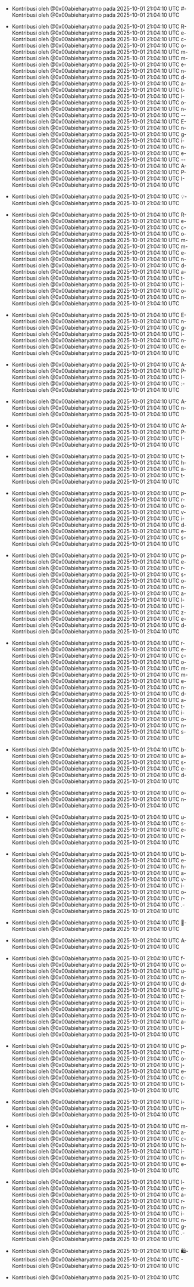 - Kontribusi oleh @0x00abieharyatmo pada 2025-10-01 21:04:10 UTC
#- Kontribusi oleh @0x00abieharyatmo pada 2025-10-01 21:04:10 UTC
 - Kontribusi oleh @0x00abieharyatmo pada 2025-10-01 21:04:10 UTC
R- Kontribusi oleh @0x00abieharyatmo pada 2025-10-01 21:04:10 UTC
e- Kontribusi oleh @0x00abieharyatmo pada 2025-10-01 21:04:10 UTC
c- Kontribusi oleh @0x00abieharyatmo pada 2025-10-01 21:04:10 UTC
o- Kontribusi oleh @0x00abieharyatmo pada 2025-10-01 21:04:10 UTC
m- Kontribusi oleh @0x00abieharyatmo pada 2025-10-01 21:04:10 UTC
m- Kontribusi oleh @0x00abieharyatmo pada 2025-10-01 21:04:10 UTC
e- Kontribusi oleh @0x00abieharyatmo pada 2025-10-01 21:04:10 UTC
n- Kontribusi oleh @0x00abieharyatmo pada 2025-10-01 21:04:10 UTC
d- Kontribusi oleh @0x00abieharyatmo pada 2025-10-01 21:04:10 UTC
a- Kontribusi oleh @0x00abieharyatmo pada 2025-10-01 21:04:10 UTC
t- Kontribusi oleh @0x00abieharyatmo pada 2025-10-01 21:04:10 UTC
i- Kontribusi oleh @0x00abieharyatmo pada 2025-10-01 21:04:10 UTC
o- Kontribusi oleh @0x00abieharyatmo pada 2025-10-01 21:04:10 UTC
n- Kontribusi oleh @0x00abieharyatmo pada 2025-10-01 21:04:10 UTC
-- Kontribusi oleh @0x00abieharyatmo pada 2025-10-01 21:04:10 UTC
E- Kontribusi oleh @0x00abieharyatmo pada 2025-10-01 21:04:10 UTC
n- Kontribusi oleh @0x00abieharyatmo pada 2025-10-01 21:04:10 UTC
g- Kontribusi oleh @0x00abieharyatmo pada 2025-10-01 21:04:10 UTC
i- Kontribusi oleh @0x00abieharyatmo pada 2025-10-01 21:04:10 UTC
n- Kontribusi oleh @0x00abieharyatmo pada 2025-10-01 21:04:10 UTC
e- Kontribusi oleh @0x00abieharyatmo pada 2025-10-01 21:04:10 UTC
-- Kontribusi oleh @0x00abieharyatmo pada 2025-10-01 21:04:10 UTC
A- Kontribusi oleh @0x00abieharyatmo pada 2025-10-01 21:04:10 UTC
P- Kontribusi oleh @0x00abieharyatmo pada 2025-10-01 21:04:10 UTC
I- Kontribusi oleh @0x00abieharyatmo pada 2025-10-01 21:04:10 UTC

- Kontribusi oleh @0x00abieharyatmo pada 2025-10-01 21:04:10 UTC
💡- Kontribusi oleh @0x00abieharyatmo pada 2025-10-01 21:04:10 UTC
 - Kontribusi oleh @0x00abieharyatmo pada 2025-10-01 21:04:10 UTC
R- Kontribusi oleh @0x00abieharyatmo pada 2025-10-01 21:04:10 UTC
e- Kontribusi oleh @0x00abieharyatmo pada 2025-10-01 21:04:10 UTC
c- Kontribusi oleh @0x00abieharyatmo pada 2025-10-01 21:04:10 UTC
o- Kontribusi oleh @0x00abieharyatmo pada 2025-10-01 21:04:10 UTC
m- Kontribusi oleh @0x00abieharyatmo pada 2025-10-01 21:04:10 UTC
m- Kontribusi oleh @0x00abieharyatmo pada 2025-10-01 21:04:10 UTC
e- Kontribusi oleh @0x00abieharyatmo pada 2025-10-01 21:04:10 UTC
n- Kontribusi oleh @0x00abieharyatmo pada 2025-10-01 21:04:10 UTC
d- Kontribusi oleh @0x00abieharyatmo pada 2025-10-01 21:04:10 UTC
a- Kontribusi oleh @0x00abieharyatmo pada 2025-10-01 21:04:10 UTC
t- Kontribusi oleh @0x00abieharyatmo pada 2025-10-01 21:04:10 UTC
i- Kontribusi oleh @0x00abieharyatmo pada 2025-10-01 21:04:10 UTC
o- Kontribusi oleh @0x00abieharyatmo pada 2025-10-01 21:04:10 UTC
n- Kontribusi oleh @0x00abieharyatmo pada 2025-10-01 21:04:10 UTC
 - Kontribusi oleh @0x00abieharyatmo pada 2025-10-01 21:04:10 UTC
E- Kontribusi oleh @0x00abieharyatmo pada 2025-10-01 21:04:10 UTC
n- Kontribusi oleh @0x00abieharyatmo pada 2025-10-01 21:04:10 UTC
g- Kontribusi oleh @0x00abieharyatmo pada 2025-10-01 21:04:10 UTC
i- Kontribusi oleh @0x00abieharyatmo pada 2025-10-01 21:04:10 UTC
n- Kontribusi oleh @0x00abieharyatmo pada 2025-10-01 21:04:10 UTC
e- Kontribusi oleh @0x00abieharyatmo pada 2025-10-01 21:04:10 UTC
 - Kontribusi oleh @0x00abieharyatmo pada 2025-10-01 21:04:10 UTC
A- Kontribusi oleh @0x00abieharyatmo pada 2025-10-01 21:04:10 UTC
P- Kontribusi oleh @0x00abieharyatmo pada 2025-10-01 21:04:10 UTC
I- Kontribusi oleh @0x00abieharyatmo pada 2025-10-01 21:04:10 UTC
:- Kontribusi oleh @0x00abieharyatmo pada 2025-10-01 21:04:10 UTC
 - Kontribusi oleh @0x00abieharyatmo pada 2025-10-01 21:04:10 UTC
A- Kontribusi oleh @0x00abieharyatmo pada 2025-10-01 21:04:10 UTC
n- Kontribusi oleh @0x00abieharyatmo pada 2025-10-01 21:04:10 UTC
 - Kontribusi oleh @0x00abieharyatmo pada 2025-10-01 21:04:10 UTC
A- Kontribusi oleh @0x00abieharyatmo pada 2025-10-01 21:04:10 UTC
P- Kontribusi oleh @0x00abieharyatmo pada 2025-10-01 21:04:10 UTC
I- Kontribusi oleh @0x00abieharyatmo pada 2025-10-01 21:04:10 UTC
 - Kontribusi oleh @0x00abieharyatmo pada 2025-10-01 21:04:10 UTC
t- Kontribusi oleh @0x00abieharyatmo pada 2025-10-01 21:04:10 UTC
h- Kontribusi oleh @0x00abieharyatmo pada 2025-10-01 21:04:10 UTC
a- Kontribusi oleh @0x00abieharyatmo pada 2025-10-01 21:04:10 UTC
t- Kontribusi oleh @0x00abieharyatmo pada 2025-10-01 21:04:10 UTC
 - Kontribusi oleh @0x00abieharyatmo pada 2025-10-01 21:04:10 UTC
p- Kontribusi oleh @0x00abieharyatmo pada 2025-10-01 21:04:10 UTC
r- Kontribusi oleh @0x00abieharyatmo pada 2025-10-01 21:04:10 UTC
o- Kontribusi oleh @0x00abieharyatmo pada 2025-10-01 21:04:10 UTC
v- Kontribusi oleh @0x00abieharyatmo pada 2025-10-01 21:04:10 UTC
i- Kontribusi oleh @0x00abieharyatmo pada 2025-10-01 21:04:10 UTC
d- Kontribusi oleh @0x00abieharyatmo pada 2025-10-01 21:04:10 UTC
e- Kontribusi oleh @0x00abieharyatmo pada 2025-10-01 21:04:10 UTC
s- Kontribusi oleh @0x00abieharyatmo pada 2025-10-01 21:04:10 UTC
 - Kontribusi oleh @0x00abieharyatmo pada 2025-10-01 21:04:10 UTC
p- Kontribusi oleh @0x00abieharyatmo pada 2025-10-01 21:04:10 UTC
e- Kontribusi oleh @0x00abieharyatmo pada 2025-10-01 21:04:10 UTC
r- Kontribusi oleh @0x00abieharyatmo pada 2025-10-01 21:04:10 UTC
s- Kontribusi oleh @0x00abieharyatmo pada 2025-10-01 21:04:10 UTC
o- Kontribusi oleh @0x00abieharyatmo pada 2025-10-01 21:04:10 UTC
n- Kontribusi oleh @0x00abieharyatmo pada 2025-10-01 21:04:10 UTC
a- Kontribusi oleh @0x00abieharyatmo pada 2025-10-01 21:04:10 UTC
l- Kontribusi oleh @0x00abieharyatmo pada 2025-10-01 21:04:10 UTC
i- Kontribusi oleh @0x00abieharyatmo pada 2025-10-01 21:04:10 UTC
z- Kontribusi oleh @0x00abieharyatmo pada 2025-10-01 21:04:10 UTC
e- Kontribusi oleh @0x00abieharyatmo pada 2025-10-01 21:04:10 UTC
d- Kontribusi oleh @0x00abieharyatmo pada 2025-10-01 21:04:10 UTC
 - Kontribusi oleh @0x00abieharyatmo pada 2025-10-01 21:04:10 UTC
r- Kontribusi oleh @0x00abieharyatmo pada 2025-10-01 21:04:10 UTC
e- Kontribusi oleh @0x00abieharyatmo pada 2025-10-01 21:04:10 UTC
c- Kontribusi oleh @0x00abieharyatmo pada 2025-10-01 21:04:10 UTC
o- Kontribusi oleh @0x00abieharyatmo pada 2025-10-01 21:04:10 UTC
m- Kontribusi oleh @0x00abieharyatmo pada 2025-10-01 21:04:10 UTC
m- Kontribusi oleh @0x00abieharyatmo pada 2025-10-01 21:04:10 UTC
e- Kontribusi oleh @0x00abieharyatmo pada 2025-10-01 21:04:10 UTC
n- Kontribusi oleh @0x00abieharyatmo pada 2025-10-01 21:04:10 UTC
d- Kontribusi oleh @0x00abieharyatmo pada 2025-10-01 21:04:10 UTC
a- Kontribusi oleh @0x00abieharyatmo pada 2025-10-01 21:04:10 UTC
t- Kontribusi oleh @0x00abieharyatmo pada 2025-10-01 21:04:10 UTC
i- Kontribusi oleh @0x00abieharyatmo pada 2025-10-01 21:04:10 UTC
o- Kontribusi oleh @0x00abieharyatmo pada 2025-10-01 21:04:10 UTC
n- Kontribusi oleh @0x00abieharyatmo pada 2025-10-01 21:04:10 UTC
s- Kontribusi oleh @0x00abieharyatmo pada 2025-10-01 21:04:10 UTC
 - Kontribusi oleh @0x00abieharyatmo pada 2025-10-01 21:04:10 UTC
b- Kontribusi oleh @0x00abieharyatmo pada 2025-10-01 21:04:10 UTC
a- Kontribusi oleh @0x00abieharyatmo pada 2025-10-01 21:04:10 UTC
s- Kontribusi oleh @0x00abieharyatmo pada 2025-10-01 21:04:10 UTC
e- Kontribusi oleh @0x00abieharyatmo pada 2025-10-01 21:04:10 UTC
d- Kontribusi oleh @0x00abieharyatmo pada 2025-10-01 21:04:10 UTC
 - Kontribusi oleh @0x00abieharyatmo pada 2025-10-01 21:04:10 UTC
o- Kontribusi oleh @0x00abieharyatmo pada 2025-10-01 21:04:10 UTC
n- Kontribusi oleh @0x00abieharyatmo pada 2025-10-01 21:04:10 UTC
 - Kontribusi oleh @0x00abieharyatmo pada 2025-10-01 21:04:10 UTC
u- Kontribusi oleh @0x00abieharyatmo pada 2025-10-01 21:04:10 UTC
s- Kontribusi oleh @0x00abieharyatmo pada 2025-10-01 21:04:10 UTC
e- Kontribusi oleh @0x00abieharyatmo pada 2025-10-01 21:04:10 UTC
r- Kontribusi oleh @0x00abieharyatmo pada 2025-10-01 21:04:10 UTC
 - Kontribusi oleh @0x00abieharyatmo pada 2025-10-01 21:04:10 UTC
b- Kontribusi oleh @0x00abieharyatmo pada 2025-10-01 21:04:10 UTC
e- Kontribusi oleh @0x00abieharyatmo pada 2025-10-01 21:04:10 UTC
h- Kontribusi oleh @0x00abieharyatmo pada 2025-10-01 21:04:10 UTC
a- Kontribusi oleh @0x00abieharyatmo pada 2025-10-01 21:04:10 UTC
v- Kontribusi oleh @0x00abieharyatmo pada 2025-10-01 21:04:10 UTC
i- Kontribusi oleh @0x00abieharyatmo pada 2025-10-01 21:04:10 UTC
o- Kontribusi oleh @0x00abieharyatmo pada 2025-10-01 21:04:10 UTC
r- Kontribusi oleh @0x00abieharyatmo pada 2025-10-01 21:04:10 UTC
.- Kontribusi oleh @0x00abieharyatmo pada 2025-10-01 21:04:10 UTC
 - Kontribusi oleh @0x00abieharyatmo pada 2025-10-01 21:04:10 UTC
🧠- Kontribusi oleh @0x00abieharyatmo pada 2025-10-01 21:04:10 UTC
 - Kontribusi oleh @0x00abieharyatmo pada 2025-10-01 21:04:10 UTC
A- Kontribusi oleh @0x00abieharyatmo pada 2025-10-01 21:04:10 UTC
 - Kontribusi oleh @0x00abieharyatmo pada 2025-10-01 21:04:10 UTC
f- Kontribusi oleh @0x00abieharyatmo pada 2025-10-01 21:04:10 UTC
o- Kontribusi oleh @0x00abieharyatmo pada 2025-10-01 21:04:10 UTC
u- Kontribusi oleh @0x00abieharyatmo pada 2025-10-01 21:04:10 UTC
n- Kontribusi oleh @0x00abieharyatmo pada 2025-10-01 21:04:10 UTC
d- Kontribusi oleh @0x00abieharyatmo pada 2025-10-01 21:04:10 UTC
a- Kontribusi oleh @0x00abieharyatmo pada 2025-10-01 21:04:10 UTC
t- Kontribusi oleh @0x00abieharyatmo pada 2025-10-01 21:04:10 UTC
i- Kontribusi oleh @0x00abieharyatmo pada 2025-10-01 21:04:10 UTC
o- Kontribusi oleh @0x00abieharyatmo pada 2025-10-01 21:04:10 UTC
n- Kontribusi oleh @0x00abieharyatmo pada 2025-10-01 21:04:10 UTC
a- Kontribusi oleh @0x00abieharyatmo pada 2025-10-01 21:04:10 UTC
l- Kontribusi oleh @0x00abieharyatmo pada 2025-10-01 21:04:10 UTC
 - Kontribusi oleh @0x00abieharyatmo pada 2025-10-01 21:04:10 UTC
p- Kontribusi oleh @0x00abieharyatmo pada 2025-10-01 21:04:10 UTC
r- Kontribusi oleh @0x00abieharyatmo pada 2025-10-01 21:04:10 UTC
o- Kontribusi oleh @0x00abieharyatmo pada 2025-10-01 21:04:10 UTC
j- Kontribusi oleh @0x00abieharyatmo pada 2025-10-01 21:04:10 UTC
e- Kontribusi oleh @0x00abieharyatmo pada 2025-10-01 21:04:10 UTC
c- Kontribusi oleh @0x00abieharyatmo pada 2025-10-01 21:04:10 UTC
t- Kontribusi oleh @0x00abieharyatmo pada 2025-10-01 21:04:10 UTC
 - Kontribusi oleh @0x00abieharyatmo pada 2025-10-01 21:04:10 UTC
i- Kontribusi oleh @0x00abieharyatmo pada 2025-10-01 21:04:10 UTC
n- Kontribusi oleh @0x00abieharyatmo pada 2025-10-01 21:04:10 UTC
 - Kontribusi oleh @0x00abieharyatmo pada 2025-10-01 21:04:10 UTC
m- Kontribusi oleh @0x00abieharyatmo pada 2025-10-01 21:04:10 UTC
a- Kontribusi oleh @0x00abieharyatmo pada 2025-10-01 21:04:10 UTC
c- Kontribusi oleh @0x00abieharyatmo pada 2025-10-01 21:04:10 UTC
h- Kontribusi oleh @0x00abieharyatmo pada 2025-10-01 21:04:10 UTC
i- Kontribusi oleh @0x00abieharyatmo pada 2025-10-01 21:04:10 UTC
n- Kontribusi oleh @0x00abieharyatmo pada 2025-10-01 21:04:10 UTC
e- Kontribusi oleh @0x00abieharyatmo pada 2025-10-01 21:04:10 UTC
 - Kontribusi oleh @0x00abieharyatmo pada 2025-10-01 21:04:10 UTC
l- Kontribusi oleh @0x00abieharyatmo pada 2025-10-01 21:04:10 UTC
e- Kontribusi oleh @0x00abieharyatmo pada 2025-10-01 21:04:10 UTC
a- Kontribusi oleh @0x00abieharyatmo pada 2025-10-01 21:04:10 UTC
r- Kontribusi oleh @0x00abieharyatmo pada 2025-10-01 21:04:10 UTC
n- Kontribusi oleh @0x00abieharyatmo pada 2025-10-01 21:04:10 UTC
i- Kontribusi oleh @0x00abieharyatmo pada 2025-10-01 21:04:10 UTC
n- Kontribusi oleh @0x00abieharyatmo pada 2025-10-01 21:04:10 UTC
g- Kontribusi oleh @0x00abieharyatmo pada 2025-10-01 21:04:10 UTC
.- Kontribusi oleh @0x00abieharyatmo pada 2025-10-01 21:04:10 UTC
 - Kontribusi oleh @0x00abieharyatmo pada 2025-10-01 21:04:10 UTC
🛍- Kontribusi oleh @0x00abieharyatmo pada 2025-10-01 21:04:10 UTC
️- Kontribusi oleh @0x00abieharyatmo pada 2025-10-01 21:04:10 UTC

- Kontribusi oleh @0x00abieharyatmo pada 2025-10-01 21:04:10 UTC
